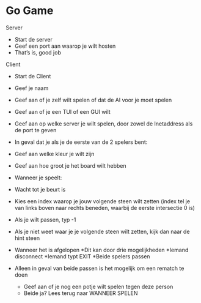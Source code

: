 # Go Game
Server
*	Start de server
*	Geef een port aan waarop je wilt hosten
*	That’s is, good job

Client
* Start de Client
*	Geef je naam
*	Geef aan of je zelf wilt spelen of dat de AI voor je moet spelen
*	Geef aan of je een TUI of een GUI wilt
*	Geef aan op welke server je wilt spelen, door zowel de Inetaddress als de port te geven

* In geval dat je als je de eerste van de 2 spelers bent:
 * Geef aan welke kleur je wilt zijn
  * Geef aan hoe groot je het board wilt hebben
  
*	Wanneer je speelt:
 *	Wacht tot je beurt is
 * Kies een index waarop je jouw volgende steen wilt zetten (index tel je van links boven naar rechts beneden, waarbij de eerste intersectie 0 is)
 * Als je wilt passen, typ -1
 * Als je niet weet waar je je volgende steen wilt zetten, kijk dan naar de hint steen
  
*	Wanneer het is afgelopen 
  *Dit kan door drie mogelijkheden
    *Iemand disconnect
    *Iemand typt EXIT
    *Beide spelers passen
  * Alleen in geval van beide passen is het mogelijk om een rematch te doen
    * Geef aan of je nog een potje wilt spelen tegen deze person
    * Beide ja? Lees terug naar WANNEER SPELEN
